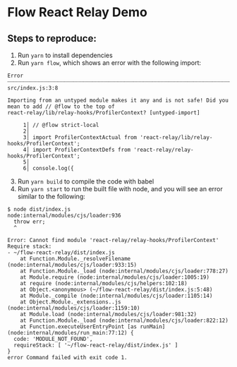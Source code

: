 # Flow React Relay Demo

## Steps to reproduce:
1) Run `yarn` to install dependencies
2) Run `yarn flow`, which shows an error with the following import:
```
Error ┈┈┈┈┈┈┈┈┈┈┈┈┈┈┈┈┈┈┈┈┈┈┈┈┈┈┈┈┈┈┈┈┈┈┈┈┈┈┈┈┈┈┈┈┈┈┈┈┈┈┈┈┈┈┈┈┈┈┈┈┈┈┈┈┈┈┈┈┈┈┈┈┈┈┈┈┈┈┈┈┈┈┈┈┈┈┈┈┈┈┈┈┈┈┈┈┈ src/index.js:3:8

Importing from an untyped module makes it any and is not safe! Did you mean to add // @flow to the top of
react-relay/lib/relay-hooks/ProfilerContext? [untyped-import]

     1│ // @flow strict-local
     2│
     3│ import ProfilerContextActual from 'react-relay/lib/relay-hooks/ProfilerContext';
     4│ import ProfilerContextDefs from 'react-relay/relay-hooks/ProfilerContext';
     5│
     6│ console.log({
```
3) Run `yarn build` to compile the code with babel
4) Run `yarn start` to run the built file with node, and you will see an error similar to the following:
```
$ node dist/index.js
node:internal/modules/cjs/loader:936
  throw err;
  ^

Error: Cannot find module 'react-relay/relay-hooks/ProfilerContext'
Require stack:
- ~/flow-react-relay/dist/index.js
    at Function.Module._resolveFilename (node:internal/modules/cjs/loader:933:15)
    at Function.Module._load (node:internal/modules/cjs/loader:778:27)
    at Module.require (node:internal/modules/cjs/loader:1005:19)
    at require (node:internal/modules/cjs/helpers:102:18)
    at Object.<anonymous> (~/flow-react-relay/dist/index.js:5:48)
    at Module._compile (node:internal/modules/cjs/loader:1105:14)
    at Object.Module._extensions..js (node:internal/modules/cjs/loader:1159:10)
    at Module.load (node:internal/modules/cjs/loader:981:32)
    at Function.Module._load (node:internal/modules/cjs/loader:822:12)
    at Function.executeUserEntryPoint [as runMain] (node:internal/modules/run_main:77:12) {
  code: 'MODULE_NOT_FOUND',
  requireStack: [ '~/flow-react-relay/dist/index.js' ]
}
error Command failed with exit code 1.
```